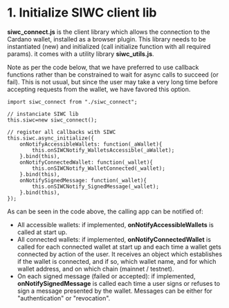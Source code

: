 # 1. Initialize SIWC client lib

**siwc\_connect.js** is the client library which allows the connection to the Cardano wallet, installed as a browser plugin. This library needs to be instantiated (new) and initialized (call initialize function with all required params). it comes with a utility library **siwc\_utils.js**.

Note as per the code below, that we have preferred to use callback functions rather than be constrained to wait for async calls to succeed (or fail). This is not usual, but since the user may take a very long time before accepting requests from the wallet, we have favored this option.

```
import siwc_connect from "./siwc_connect";

// instanciate SIWC lib
this.siwc=new siwc_connect();

// register all callbacks with SIWC
this.siwc.async_initialize({
    onNotifyAccessibleWallets: function(_aWallet){
        this.onSIWCNotify_WalletsAccessible(_aWallet);
    }.bind(this),
    onNotifyConnectedWallet: function(_wallet){
        this.onSIWCNotify_WalletConnected(_wallet);
    }.bind(this),
    onNotifySignedMessage: function(_wallet){
        this.onSIWCNotify_SignedMessage(_wallet);
    }.bind(this),
});

```

As can be seen in the code above, the calling app can be notified of:

* All accessible wallets: if implemented, **onNotifyAccessibleWallets** is called at start up.
* All connected wallets: if implemented, **onNotifyConnectedWallet** is called for each connected wallet at start up and each time a wallet gets connected by action of the user. It receives an object which establishes if the wallet is connected, and if so, which wallet name, and for which wallet address, and on which chain (mainnet / testnet).&#x20;
* On each signed message (failed or accepted): if implemented, **onNotifySignedMessage** is called each time a user signs or refuses to sign a message presented by the wallet. Messages can be either for "authentication" or "revocation".

&#x20;

